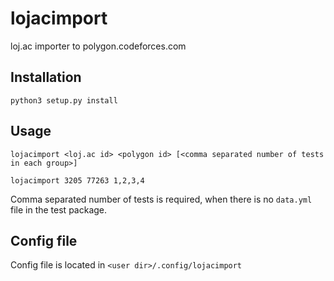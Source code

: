# lojacimport
loj.ac importer to polygon.codeforces.com

## Installation

`python3 setup.py install`

## Usage

`lojacimport <loj.ac id> <polygon id> [<comma separated number of tests in each group>]`

`lojacimport 3205 77263 1,2,3,4`

Comma separated number of tests is required, when there is no `data.yml` file in the test package.

## Config file

Config file is located in `<user dir>/.config/lojacimport`
